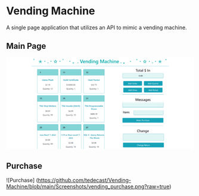 # Vending Machine
A single page application that utilizes an API to mimic a vending machine.

## Main Page
![Main Page](https://github.com/tedecast/Vending-Machine/blob/main/Screenshots/vending_main.png?raw=true)

## Purchase
![Purchase] (https://github.com/tedecast/Vending-Machine/blob/main/Screenshots/vending_purchase.png?raw=true)

